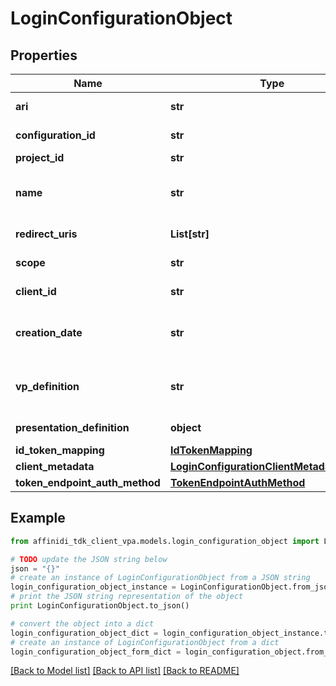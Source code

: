 # LoginConfigurationObject

## Properties

| Name                           | Type                                                                                    | Description                            | Notes      |
| ------------------------------ | --------------------------------------------------------------------------------------- | -------------------------------------- | ---------- |
| **ari**                        | **str**                                                                                 | Configuration ari                      |
| **configuration_id**           | **str**                                                                                 | Configuration id                       | [optional] |
| **project_id**                 | **str**                                                                                 | Project id                             |
| **name**                       | **str**                                                                                 | User defined login configuration name  |
| **redirect_uris**              | **List[str]**                                                                           | OAuth 2.0 Redirect URIs                | [optional] |
| **scope**                      | **str**                                                                                 | OAuth 2.0 Client Scope                 | [optional] |
| **client_id**                  | **str**                                                                                 | OAuth 2.0 Client ID                    |
| **creation_date**              | **str**                                                                                 | OAuth 2.0 Client Creation Date         |
| **vp_definition**              | **str**                                                                                 | VP definition in JSON stringify format |
| **presentation_definition**    | **object**                                                                              | Presentation Definition                | [optional] |
| **id_token_mapping**           | [**IdTokenMapping**](IdTokenMapping.md)                                                 |                                        |
| **client_metadata**            | [**LoginConfigurationClientMetadataOutput**](LoginConfigurationClientMetadataOutput.md) |                                        |
| **token_endpoint_auth_method** | [**TokenEndpointAuthMethod**](TokenEndpointAuthMethod.md)                               |                                        |

## Example

```python
from affinidi_tdk_client_vpa.models.login_configuration_object import LoginConfigurationObject

# TODO update the JSON string below
json = "{}"
# create an instance of LoginConfigurationObject from a JSON string
login_configuration_object_instance = LoginConfigurationObject.from_json(json)
# print the JSON string representation of the object
print LoginConfigurationObject.to_json()

# convert the object into a dict
login_configuration_object_dict = login_configuration_object_instance.to_dict()
# create an instance of LoginConfigurationObject from a dict
login_configuration_object_form_dict = login_configuration_object.from_dict(login_configuration_object_dict)
```

[[Back to Model list]](../README.md#documentation-for-models) [[Back to API list]](../README.md#documentation-for-api-endpoints) [[Back to README]](../README.md)
